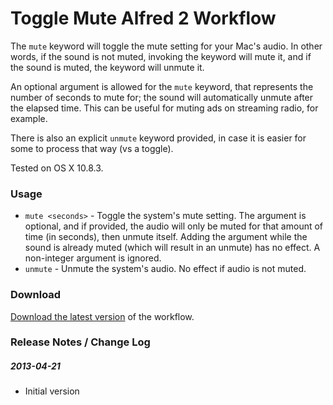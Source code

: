 # Toggle Mute Alfred 2 Workflow

The `mute` keyword will toggle the mute setting for your Mac's audio.  In other words, if the sound is not muted, invoking the keyword will mute it, and if the sound is muted, the keyword will unmute it.  

An optional argument is allowed for the `mute` keyword, that represents the number of seconds to mute for; the sound will automatically unmute after the elapsed time.   This can be useful for muting ads on streaming radio, for example.

There is also an explicit `unmute` keyword provided, in case it is easier for some to process that way (vs a toggle).

Tested on OS X 10.8.3.

### Usage

* `mute <seconds>` - Toggle the system's mute setting.  The argument is optional, and if provided, the audio will only be muted for that amount of time (in seconds), then unmute itself.  Adding the argument while the sound is already muted (which will result in an unmute) has no effect.  A non-integer argument is ignored.
* `unmute` - Unmute the system's audio.  No effect if audio is not muted.

### Download

[Download the latest version](https://github.com/brianbillman/alfred-2-toggle-mute-workflow/raw/master/ToggleMute.alfredworkflow) of the workflow.

### Release Notes / Change Log

##### 2013-04-21
* Initial version